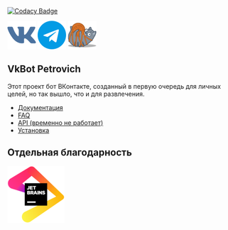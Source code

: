 [![Codacy Badge](https://api.codacy.com/project/badge/Grade/902a018f7e0c4e5d9a823e974a972742)](https://app.codacy.com/manual/Xoma163/petrovich?utm_source=github.com&utm_medium=referral&utm_content=Xoma163/petrovich&utm_campaign=Badge_Grade_Settings)

[![VK Bot](readme/vk.png)](https://vk.com/igor_petrovich_ksta)
[![Telegram Bot](readme/tg.png)](https://t.me/igor_petrovich_ksta_bot)
[![Website](static/favicon_64.png)](https://andrewsha.net)

## VkBot Petrovich

Этот проект бот ВКонтакте, созданный в первую очередь для личных целей, но так вышло, что и для развлечения.

-   [Документация](https://vk.com/@igor_petrovich_ksta-instrukciya-po-ispolzovaniu) 
-   [FAQ](./readme/faq.md)
-   [API (временно не работает)](./readme/api.md) 
-   [Установка](./readme/setup.md)


## Отдельная благодарность

[![JetBrains](readme/jetbrains.png)]( https://www.jetbrains.com/?from=petrovich)